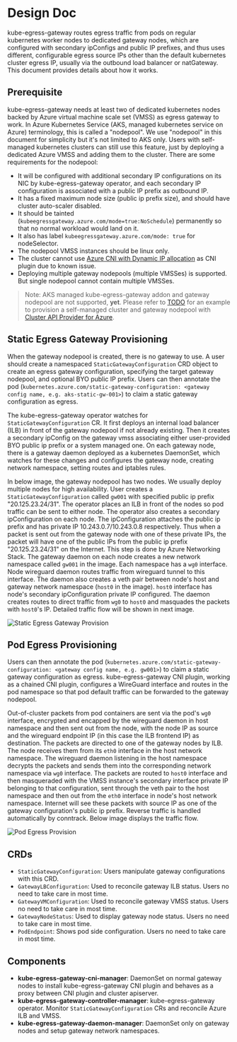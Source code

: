 # Design Doc

kube-egress-gateway routes egress traffic from pods on regular kubernetes worker nodes to dedicated gateway nodes, which are configured with secondary ipConfigs and public IP prefixes, and thus uses different, configurable egress source IPs other than the default kubernetes cluster egress IP, usually via the outbound load balancer or natGateway. This document provides details about how it works.

## Prerequisite

kube-egress-gateway needs at least two of dedicated kubernetes nodes backed by Azure virtual machine scale set (VMSS) as egress gateway to work. In Azure Kubernetes Service (AKS, managed kubernetes service on Azure) terminology, this is called a "nodepool". We use "nodepool" in this document for simplicity but it's not limited to AKS only. Users with self-managed kubernetes clusters can still use this feature, just by deploying a dedicated Azure VMSS and adding them to the cluster. There are some requirements for the nodepool:
* It will be configured with additional secondary IP configurations on its NIC by kube-egress-gateway operator, and each secondary IP configuration is associated with a public IP prefix as outbound IP.
* It has a fixed maximum node size (public ip prefix size), and should have cluster auto-scaler disabled.
* It should be tainted (`kubeegressgateway.azure.com/mode=true:NoSchedule`) permanently so that no normal workload would land on it. 
* It also has label `kubeegressgateway.azure.com/mode: true` for nodeSelector.
* The nodepool VMSS instances should be linux only.
* The cluster cannot use [Azure CNI with Dynamic IP allocation](https://learn.microsoft.com/en-us/azure/aks/configure-azure-cni-dynamic-ip-allocation) as CNI plugin due to known issue.
* Deploying multiple gateway nodepools (multiple VMSSes) is supported. But single nodepool cannot contain multiple VMSSes.

> Note: AKS managed kube-egress-gateway addon and gateway nodepool are not supported, **yet**. Please refer to [TODO](TODO) for an example to provision a self-managed cluster and gateway nodepool with [Cluster API Provider for Azure](https://capz.sigs.k8s.io/).

## Static Egress Gateway Provisioning

When the gateway nodepool is created, there is no gateway to use. A user should create a namespaced `StaticGatewayConfiguration` CRD object to create an egress gateway configuration, specifying the target gateway nodepool, and optional BYO public IP prefix. Users can then annotate the pod (`kubernetes.azure.com/static-gateway-configuration: <gateway config name, e.g. aks-static-gw-001>`) to claim a static gateway configuration as egress.

The kube-egress-gateway operator watches for `StaticGatewayConfiguration` CR. It first deploys an internal load balancer (ILB) in front of the gateway nodepool if not already existing. Then it creates a secondary ipConfig on the gateway vmss associating either user-provided BYO public ip prefix or a system managed one. On each gateway node, there is a gateway daemon deployed as a kubernetes DaemonSet, which watches for these changes and configures the gateway node, creating network namespace, setting routes and iptables rules.

In below image, the gateway nodepool has two nodes. We usually deploy multiple nodes for high availability. User creates a `StaticGatewayConfiguration` called `gw001` with specified public ip prefix "20.125.23.24/31". The operator places an ILB in front of the nodes so pod traffic can be sent to either node. The operator also creates a secondary ipConfiguration on each node. The ipConfiguration attaches the public ip prefix and has private IP 10.243.0.7/10.243.0.8 respectively. Thus when a packet is sent out from the gateway node with one of these private IPs, the packet will have one of the public IPs from the public ip prefix "20.125.23.24/31" on the Internet. This step is done by Azure Networking Stack. The gateway daemon on each node creates a new network namespace called `gw001` in the image. Each namespace has a `wg0` interface. Node wireguard daemon routes traffic from wireguard tunnel to this interface. The daemon also creates a veth pair between node's host and gateway network namespace (`host0` in the image). `host0` interface has node's secondary ipConfiguration private IP configured. The daemon creates routes to direct traffic from `wg0` to `host0` and masquades the packets with `host0`'s IP. Detailed traffic flow will be shown in next image.

![Static Egress Gateway Provision](images/gateway_provision.png)

## Pod Egress Provisioning

Users can then annotate the pod (`kubernetes.azure.com/static-gateway-configuration: <gateway config name, e.g. gw001>`) to claim a static gateway configuration as egress. kube-egress-gateway CNI plugin, working as a chained CNI plugin, configures a WireGuard interface and routes in the pod namespace so that pod default traffic can be forwarded to the gateway nodepool.

Out-of-cluster packets from pod containers are sent via the pod's `wg0` interface, encrypted and encapped by the wireguard daemon in host namespace and then sent out from the node, with the node IP as source and the wireguard endpoint IP (in this case the ILB frontend IP) as destination. The packets are directed to one of the gateway nodes by ILB. The node receives them from its `eth0` interface in the host network namespace. The wireguard daemon listening in the host namespace decrypts the packets and sends them into the corresponding network namespace via `wg0` interface. The packets are routed to `host0` interface and then masqueraded with the VMSS instance's secondary interface private IP belonging to that configuration, sent through the veth pair to the host namespace and then out from the `eth0` interface in node's host network namespace. Internet will see these packets with source IP as one of the gateway configuration's public ip prefix. Reverse traffic is handled automatically by conntrack. Below image displays the traffic flow.

![Pod Egress Provision](images/pod_provision.png)

## CRDs

* `StaticGatewayConfiguration`: Users manipulate gateway configurations with this CRD.
* `GatewayLBConfiguration`: Used to reconcile gateway ILB status. Users no need to take care in most time.
* `GatewayVMConfiguration`: Used to reconcile gateway VMSS status. Users no need to take care in most time.
* `GatewayNodeStatus`: Used to display gateway node status. Users no need to take care in most time.
* `PodEndpoint`: Shows pod side configuration. Users no need to take care in most time.

## Components

* **kube-egress-gateway-cni-manager**: DaemonSet on normal gateway nodes to install kube-egress-gateway CNI plugin and behaves as a proxy between CNI plugin and cluster apiserver.
* **kube-egress-gateway-controller-manager**: kube-egress-gateway operator. Monitor `StaticGatewayConfiguration` CRs and reconcile Azure ILB and VMSS.
* **kube-egress-gateway-daemon-manager**: DaemonSet only on gateway nodes and setup gateway network namespaces.
